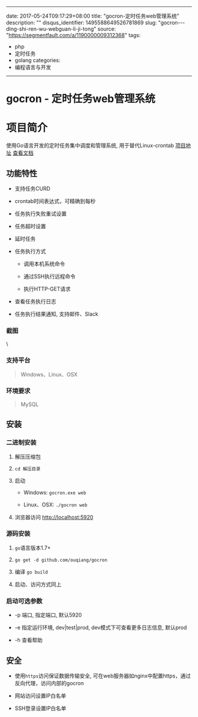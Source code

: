 
---
date: 2017-05-24T09:17:29+08:00
title: "gocron-定时任务web管理系统"
description: ""
disqus_identifier: 1495588649526781869
slug: "gocron---ding-shi-ren-wu-webguan-li-ji-tong"
source: "https://segmentfault.com/a/1190000009312368"
tags: 
- php 
- 定时任务 
- golang 
categories:
- 编程语言与开发
---

gocron - 定时任务web管理系统
============================

项目简介
========

使用Go语言开发的定时任务集中调度和管理系统, 用于替代Linux-crontab
[项目地址](https://github.com/ouqiang/gocron)
[查看文档](https://github.com/ouqiang/gocron/wiki)

功能特性
--------

-   支持任务CURD

-   crontab时间表达式，可精确到每秒

-   任务执行失败重试设置

-   任务超时设置

-   延时任务

-   任务执行方式

    -   调用本机系统命令

    -   通过SSH执行远程命令

    -   执行HTTP-GET请求

-   查看任务执行日志

-   任务执行结果通知, 支持邮件、Slack

### 截图

\

### 支持平台

> Windows、Linux、OSX

### 环境要求

> MySQL

安装
----

### 二进制安装

1.  解压压缩包

2.  `cd 解压目录`

3.  启动

    -   Windows: `gocron.exe web`

    -   Linux、OSX: `./gocron web`

4.  浏览器访问 <http://localhost:5920>

### 源码安装

1.  `go`语言版本1.7+

2.  `go get -d github.com/ouqiang/gocron`

3.  编译 `go build`

4.  启动、访问方式同上

### 启动可选参数

-   -p 端口, 指定端口, 默认5920

-   -e 指定运行环境, dev|test|prod, dev模式下可查看更多日志信息,
    默认prod

-   -h 查看帮助

安全
----

-   使用`https`访问保证数据传输安全,
    可在web服务器如nginx中配置https，通过反向代理，访问内部的gocron

-   网站访问设置IP白名单

-   SSH登录设置IP白名单



